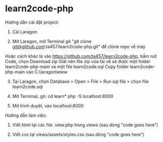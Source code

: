 # learn2code-php

Hướng dẫn cài đặt project:

1. Cài Laragon

2. Mở Laragon, mở Terminal gõ "git clone git@github.com:ta457/learn2code-php.git" để clone repo về máy

Hoặc cách khác là vào https://github.com/ta457/learn2code-php, bấm nút Code, chọn Download zip
Giải nén file zip vừa tải về sẽ được một folder learn2code-php-main và một file learn2code.sql
Copy folder learn2code-php-main vào C:\laragon\www

3. Tại Laragon, chọn Database > Open > File > Run sql file > chọn file learn2code.sql

4. Mở Terminal, gõ:
cd learn*
php -S localhost:8000

5. Mở trình duyệt, vào localhost:8000

Hướng dẫn làm việc:

1. Viết html tại các file .view.php trong views (sau dòng "code goes here")

2. Viết css tại views/assets/styles.css (sau dòng "code goes here")
